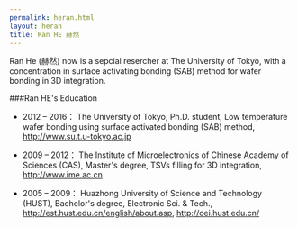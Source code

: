 ```yaml
---
permalink: heran.html
layout: heran
title: Ran HE 赫然
---
```

Ran He (赫然) now is a sepcial resercher at The University of Tokyo, with a concentration in surface activating bonding (SAB) method for wafer bonding in 3D integration.

###Ran HE's Education
* 2012 – 2016：
The University of Tokyo,
Ph.D. student, Low temperature wafer bonding using surface activated bonding (SAB) method, 
http://www.su.t.u-tokyo.ac.jp

* 2009 – 2012：
The Institute of Microelectronics of Chinese Academy of Sciences (CAS),
Master's degree, TSVs filling for 3D integration, 
http://www.ime.ac.cn

* 2005 – 2009：
Huazhong University of Science and Technology (HUST),
Bachelor's degree, Electronic Sci. & Tech., 
http://est.hust.edu.cn/english/about.asp, http://oei.hust.edu.cn/
